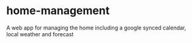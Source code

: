 # home-management
A web app for managing the home including a google synced calendar, local weather and forecast
